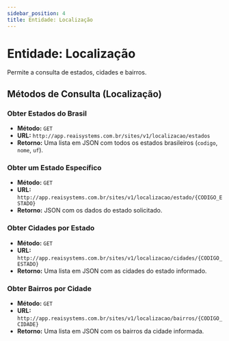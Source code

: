 ```yaml
---
sidebar_position: 4
title: Entidade: Localização
---
```


# Entidade: Localização

Permite a consulta de estados, cidades e bairros.

## Métodos de Consulta (Localização)

### Obter Estados do Brasil

- **Método:** `GET`
- **URL:** `http://app.reaisystems.com.br/sites/v1/localizacao/estados`
- **Retorno:** Uma lista em JSON com todos os estados brasileiros (`codigo`, `nome`, `uf`).

### Obter um Estado Específico

- **Método:** `GET`
- **URL:** `http://app.reaisystems.com.br/sites/v1/localizacao/estado/{CODIGO_ESTADO}`
- **Retorno:** JSON com os dados do estado solicitado.

### Obter Cidades por Estado

- **Método:** `GET`
- **URL:** `http://app.reaisystems.com.br/sites/v1/localizacao/cidades/{CODIGO_ESTADO}`
- **Retorno:** Uma lista em JSON com as cidades do estado informado.

### Obter Bairros por Cidade

- **Método:** `GET`
- **URL:** `http://app.reaisystems.com.br/sites/v1/localizacao/bairros/{CODIGO_CIDADE}`
- **Retorno:** Uma lista em JSON com os bairros da cidade informada.
